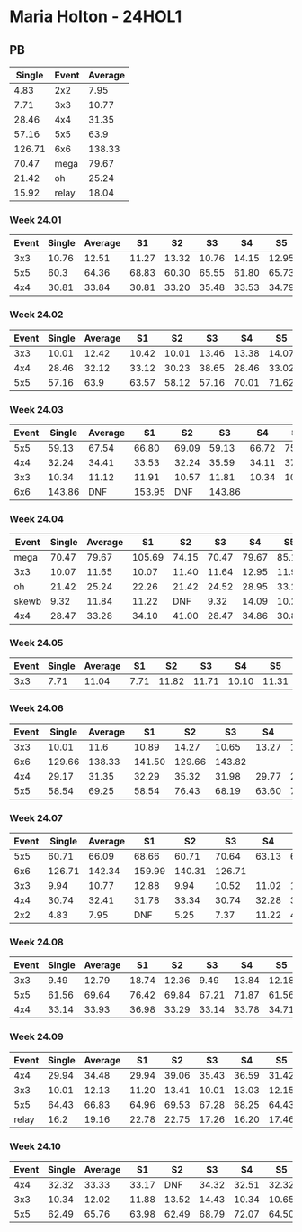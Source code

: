 # Maria Holton - 24HOL1

## PB
|Single|Event|Average|
|----|----|----|
|4.83|2x2|7.95|
|7.71|3x3|10.77|
|28.46|4x4|31.35|
|57.16|5x5|63.9|
|126.71|6x6|138.33|
|70.47|mega|79.67|
|21.42|oh|25.24|
|15.92|relay|18.04|
### Week 24.01
|Event|Single|Average|S1|S2|S3|S4|S5|
|-----|-------|------|--|--|--|--|--|
|3x3|10.76|12.51|11.27|13.32|10.76|14.15|12.95|
|5x5|60.3|64.36|68.83|60.30|65.55|61.80|65.73|
|4x4|30.81|33.84|30.81|33.20|35.48|33.53|34.79|
### Week 24.02
|Event|Single|Average|S1|S2|S3|S4|S5|
|-----|-------|------|--|--|--|--|--|
|3x3|10.01|12.42|10.42|10.01|13.46|13.38|14.07|
|4x4|28.46|32.12|33.12|30.23|38.65|28.46|33.02|
|5x5|57.16|63.9|63.57|58.12|57.16|70.01|71.62|
### Week 24.03
|Event|Single|Average|S1|S2|S3|S4|S5|
|-----|-------|------|--|--|--|--|--|
|5x5|59.13|67.54|66.80|69.09|59.13|66.72|75.38|
|4x4|32.24|34.41|33.53|32.24|35.59|34.11|37.60|
|3x3|10.34|11.12|11.91|10.57|11.81|10.34|10.98|
|6x6|143.86|DNF|153.95|DNF|143.86| | |
### Week 24.04
|Event|Single|Average|S1|S2|S3|S4|S5|
|-----|-------|------|--|--|--|--|--|
|mega|70.47|79.67|105.69|74.15|70.47|79.67|85.18|
|3x3|10.07|11.65|10.07|11.40|11.64|12.95|11.91|
|oh|21.42|25.24|22.26|21.42|24.52|28.95|33.26|
|skewb|9.32|11.84|11.22|DNF|9.32|14.09|10.22|
|4x4|28.47|33.28|34.10|41.00|28.47|34.86|30.89|
### Week 24.05
|Event|Single|Average|S1|S2|S3|S4|S5|
|-----|-------|------|--|--|--|--|--|
|3x3|7.71|11.04|7.71|11.82|11.71|10.10|11.31|
### Week 24.06
|Event|Single|Average|S1|S2|S3|S4|S5|
|-----|-------|------|--|--|--|--|--|
|3x3|10.01|11.6|10.89|14.27|10.65|13.27|10.01|
|6x6|129.66|138.33|141.50|129.66|143.82| | |
|4x4|29.17|31.35|32.29|35.32|31.98|29.77|29.17|
|5x5|58.54|69.25|58.54|76.43|68.19|63.60|75.95|
### Week 24.07
|Event|Single|Average|S1|S2|S3|S4|S5|
|-----|-------|------|--|--|--|--|--|
|5x5|60.71|66.09|68.66|60.71|70.64|63.13|66.48|
|6x6|126.71|142.34|159.99|140.31|126.71| | |
|3x3|9.94|10.77|12.88|9.94|10.52|11.02|10.78|
|4x4|30.74|32.41|31.78|33.34|30.74|32.28|33.16|
|2x2|4.83|7.95|DNF|5.25|7.37|11.22|4.83|
### Week 24.08
|Event|Single|Average|S1|S2|S3|S4|S5|
|-----|-------|------|--|--|--|--|--|
|3x3|9.49|12.79|18.74|12.36|9.49|13.84|12.18|
|5x5|61.56|69.64|76.42|69.84|67.21|71.87|61.56|
|4x4|33.14|33.93|36.98|33.29|33.14|33.78|34.71|
### Week 24.09
|Event|Single|Average|S1|S2|S3|S4|S5|
|-----|-------|------|--|--|--|--|--|
|4x4|29.94|34.48|29.94|39.06|35.43|36.59|31.42|
|3x3|10.01|12.13|11.20|13.41|10.01|13.03|12.15|
|5x5|64.43|66.83|64.96|69.53|67.28|68.25|64.43|
|relay|16.2|19.16|22.78|22.75|17.26|16.20|17.46|
### Week 24.10
|Event|Single|Average|S1|S2|S3|S4|S5|
|-----|-------|------|--|--|--|--|--|
|4x4|32.32|33.33|33.17|DNF|34.32|32.51|32.32|
|3x3|10.34|12.02|11.88|13.52|14.43|10.34|10.65|
|5x5|62.49|65.76|63.98|62.49|68.79|72.07|64.50|
